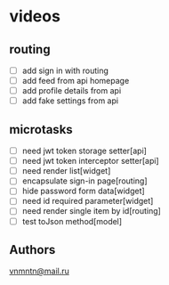 # videos

## routing

- [ ] add sign in with routing
- [ ] add feed from api homepage
- [ ] add profile details from api
- [ ] add fake settings from api

## microtasks

- [ ] need jwt token storage setter[api]
- [ ] need jwt token interceptor setter[api]
- [ ] need render list[widget]
- [ ] encapsulate sign-in page[routing]
- [ ] hide password form data[widget]
- [ ] need id required parameter[widget]
- [ ] need render single item by id[routing]
- [ ] test toJson method[model]

## Authors

<vnmntn@mail.ru>

